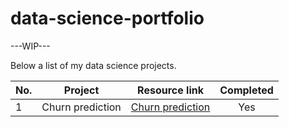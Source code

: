 # data-science-portfolio

---WIP---

Below a list of my data science projects.

|No.    | Project    | Resource link    | Completed   |
| ----- | ---------- | ---------------- | :---------: |
| 1 | Churn prediction |  [Churn prediction](https://github.com/TarantinoDaniele/data-science-portfolio/tree/main/01_Churn_prediction)  | Yes   |
